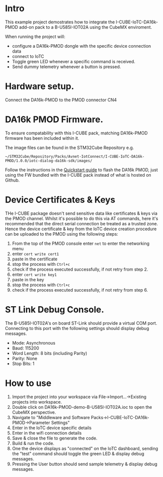 # Intro
This example project demostrates how to integrate the I-CUBE-IoTC-DA16k-PMOD add-on pack to a B-U585I-IOT02A using the CubeMX enviroment.

When running the project will:
* configure a DA16k-PMOD dongle with the specific device connection data
* connect to IoTC
* Toggle green LED whenever a specific command is received.
* Send dummy telemetry whenever a button is pressed.

# Hardware setup.
Connect the DA16k-PMOD to the PMOD connector CN4
# DA16k PMOD Firmware.
To ensure compatability with this I-CUBE pack, matching DA16k-PMOD firmware has been included within it.

The image files can be found in the STM32Cube Repository e.g.

```
~/STM32Cube/Repository/Packs/Avnet-IotConnect/I-CUBE-IoTC-DA16k-PMOD/1.0.0/iotc-dialog-da16k-sdk/images/
```

Follow the instructions in the [Quickstart guide](https://github.com/avnet-iotconnect/iotc-dialog-da16k-sdk/blob/main/doc/QUICKSTART.md) to flash the DA16k PMOD, just using the FW bundled with the I-CUBE pack instead of what is hosted on Github.

# Device Certificates & Keys

THe I-CUBE package doesn't send sensitive data like certificates & keys via the PMOD channel. Whilst it's possible to do this via AT commands, here it's recommended that the direct serial connection be treated as a trusted zone. Hence the device certificate & key from the IoTC device creation procedure can be uploaded to the PMOD using the following steps:
1. From the top of the PMOD console enter `net` to enter the networking menu
2. enter `cert write cert1`
3. paste in the certificate
4. stop the process with `Ctrl+c`
5. check if the process executed successfully, if not retry from step 2.
6. enter `cert write key1`
7. paste in the key
8. stop the process with `Ctrl+c`
8. check if the process executed successfully, if not retry from step 6.

# ST Link Debug Console.
The B-U585I-IOT02A's on board ST-Link should provide a virtual COM port. Connecting to this port with the following settings should display debug messages.

* Mode: Asynchronous
* Baud: 115200
* Word Length: 8 bits (including Parity)
* Parity: None
* Stop Bits: 1

# How to use
1. Import the project into your workspace via File->Import...->Existing projects into workspace.
2. Double click on DA16k-PMOD-demo-B-U585I-IOT02A.ioc to open the CubeMX perspective.
3. Navigate to "Middleware and Software Packs->I-CUBE-IoTC-DA16k-PMOD->Parameter Settings"
4. Enter in the IoTC device specific details
5. Enter in the wifi connection details
6. Save & close the file to generate the code.
7. Build & run the code.
8. One the device displays as "connected" on the IoTC dashboard, sending the "test" command should toggle the green LED & display debug messages.
9. Pressing the User button should send sample telemetry & display debug messages.
